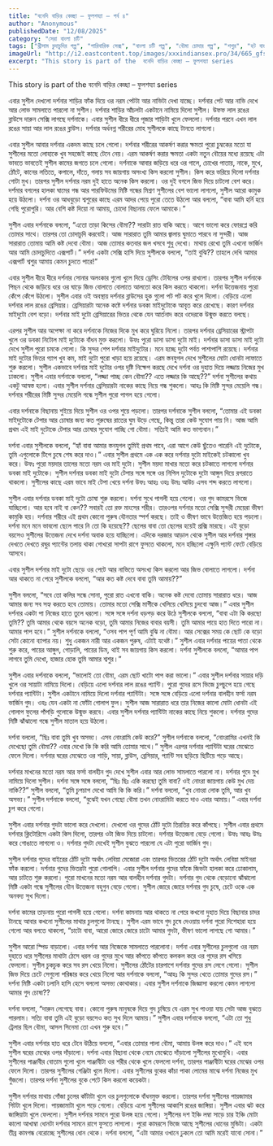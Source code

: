 ```yaml
---
title: "বনেদি বাড়ির কেচ্ছা – ফুলশয্যা – পর্ব ৪"
author: "Anonymous"
publishedDate: "12/08/2025"
category: "সেরা বাংলা চটি"
tags: ["থ্রীসাম চুদাচুদির গল্প", "পারিবারিক সেক্স", "বাংলা চটি গল্প", "বৌমা চোদার গল্প", "শশুর", "হট বাংলা চটি"]
imageUrl: "http://i2.eastcontent.top/images/xxxindiansex.pro/34/665_gfs_posing_for.jpg"
excerpt: "This story is part of the  বনেদি বাড়ির কেচ্ছা – ফুলশয্যা series             এবার সুশীল দেখলো দর্শনার শাড়ির ফাঁক দিয়ে ওর নরম পেটটা আর নাভিটা দেখা যাচ্ছে। দর্শনার পেট আর নাভি দেখে আর লোভ সামলাতে পারলো ন..."
---
```


This story is part of the 
বনেদি বাড়ির কেচ্ছা – ফুলশয্যা series












এবার সুশীল দেখলো দর্শনার শাড়ির ফাঁক দিয়ে ওর নরম পেটটা আর নাভিটা দেখা যাচ্ছে। দর্শনার পেট আর নাভি দেখে আর লোভ সামলাতে পারলো না সুশীল। দর্শনার শাড়ির আঁচলটা একটানে নামিয়ে দিলো সুশীল। উফফ লাল রঙের ব্লাউসে দারুন সেক্সি লাগছে দর্শনাকে। এবার সুশীল ধীরে ধীরে পূজার শাড়িটা খুলে ফেললো। দর্শনার পরনে এখন লাল রঙের সায়া আর লাল রঙের ব্লাউস। দর্শনার অর্ধনগ্ন শরীরের মোহ সুশীলকে কাছে টানতে লাগলো।


এবার সুশীল আবার দর্শনার একদম কাছে চলে গেলো। দর্শনার শরীরের আকর্ষণ করার ক্ষমতা পুরো চুম্বকের মতো যা সুশীলের মতো লোহাকে খুব সহজেই কাছে টেনে নেয়। এরম আকর্ষণ করার ক্ষমতা একটা নতুন বৌয়ের মধ্যে রয়েছে এটা ভাবতে ভাবতেই সুশীল কামের জগতে চলে গেলো। দর্শনাকে আবার জড়িয়ে ধরে ওর গালে, চোখের পাতায়, নাকে, মুখে, ঠোঁটে, কানের লতিতে, কপালে, দাঁতে, গলায় সব জায়গায় অসংখ্য কিস করলো সুশীল। কিস করে ভরিয়ে দিলো দর্শনার গোটা মুখ। তারপর সুশীল দর্শনার নরম দুই হাতে অনেক কিস করলো। ওর দুই বগলে জিভ দিয়ে চাটলো বেশ করে। দর্শমার বগলের হালকা ঘামের গন্ধ আর পারফিউমের মিষ্টি গন্ধের মিশ্রণ সুশীলের বেশ ভালো লাগলো, সুশীল আরো কামুক হয়ে উঠলো। দর্শনা ওর আধবুড়ো শ্বশুরের কাছে এরম আদর পেয়ে পুরো তেতে উঠলো আর বললো, “বাবা আমি হর্নি হয়ে গেছি পুরোপুরি। আর বেশি কষ্ট দিয়ো না আমায়, চোদো বিছানায় ফেলে আমাকে।”


সুশীল এবার দর্শনাকে বললো, “এতো তাড়া কিসের বৌমা?? সারাটা রাত বাকি আছে। আগে ভালো করে ফোরপ্লে করি তোমার সাথে। তারপর তো চোদাচুদি করবোই। আজ সারারাত তুমি আমার জ্বালায় ঘুমাতে পারবে না সুন্দরী। আজ সারারাত তোমায় আমি কষ্ট দেবো বৌমা। আজ তোমার কতবার জল খসবে শুধু দেখো। মাথায় রেখো তুমি এখনো ভার্জিন আর আমি চোদাচুদিতে এক্সপার্ট।” দর্শনা একটা সেক্সি হাসি দিয়ে সুশীলকে বললো, “তাই বুঝি?? তাহলে দেখি আমার এক্সপার্ট শ্বশুর আমায় কেমন চুদতে পারে!”


এবার সুশীল ধীরে ধীরে দর্শনার সোনার অলংকার গুলো খুলে দিয়ে ড্রেসিং টেবিলের ওপর রাখলো। তারপর সুশীল দর্শনাকে পিছন থেকে জড়িয়ে ধরে ওর ঘাড়ে জিভ বোলাতে বোলাতে আলতো করে কিস করতে থাকলো। দর্শনা উত্তেজনায় পুরো কেঁপে কেঁপে উঠলো। সুশীল এবার ওই অবস্থায় দর্শনার ব্লাউসের হুক গুলো পট পট করে খুলে দিলো। বেড়িয়ে এলো দর্শনার লাল রঙের ব্রেসিয়ার। ব্রেসিয়ারটা অনেক কষ্টে দর্শনার ডবকা মাইদুটোকে আবৃত করে রেখেছে। কারণ দর্শনার মাইদুটো বেশ বড়ো। দর্শনার মাই দুটো ব্রেসিয়ারের ভিতর থেকে যেন আর্তনাদ করে ওদেরকে উন্মুক্ত করতে বলছে।


এরপর সুশীল আর অপেক্ষা না করে দর্শনাকে নিজের দিকে মুখ করে ঘুরিয়ে নিলো। তারপর দর্শনার ব্রেসিয়ারের স্ট্রাপটা খুলে ওর ডবকা নিটোল মাই দুটোকে বাঁধন মুক্ত করলো। উফঃ পুরো ডাসা ডাসা দুটো মাই। দর্শনার ডাসা ডাসা মাই দুটো দেখে সুশীল পুরো চমকে গেলো। কি সুন্দর শেপ দর্শনার মাইদুটোর। মনে হচ্ছে দুটো পর্বত পাশাপাশি রয়েছে। দর্শনার মাই দুটোর ভিতর গ্যাপ খুব কম, মাই দুটো পুরো খাড়া হয়ে রয়েছে। এরম স্তনযুগল দেখে সুশীলের মোটা ধোনটা লাফাতে শুরু করলো। সুশীল একভাবে দর্শনার মাই দুটোর ওপর দৃষ্টি নিক্ষেপ করছে দেখে দর্শনা ওর দুহাত দিয়ে লজ্জায় নিজের মুখ ঢাকলো। সুশীল এবার দর্শনাকে বললো, “লজ্জা পাচ্ছ কেন বৌমা?? এতে লজ্জার কি আছে??” দর্শনা সুশীলের কথায় একটু আস্বস্ত হলো। এবার সুশীল দর্শনার ব্রেসিয়ারটা নাকের কাছে নিয়ে গন্ধ শুকলো। আহঃ কি মিষ্টি সুন্দর মেয়েলি গন্ধ। দর্শনার শরীরের মিষ্টি সুন্দর মেয়েলি গন্ধে সুশীল পুরো পাগল হয়ে গেলো।


এবার দর্শনাকে বিছানায় শুইয়ে দিয়ে সুশীল ওর ওপর শুয়ে পড়লো। তারপর দর্শনাকে সুশীল বললো, “তোমার এই ডবকা মাইদুটোকে টেপার আর চোষার জন্য কত পুরুষের রাতের ঘুম উড়ে গেছে, কিন্তু তারা কেউ সুযোগ পায় নি। আজ আমি প্রথম এই মাই দুটোকে টেপার আর চোষার সুযোগ পাচ্ছি গো বৌমা। সত্যিই আমি কত ভাগ্যবান।”


দর্শনা এবার সুশীলকে বললো, “হ্যাঁ বাবা আমার স্তনযুগল তুমিই প্রথম পাবে, এরা আগে কেউ ছুঁতেও পারেনি এই দুটোকে, তুমি এগুলোকে টিপে চুষে শেষ করে দাও।” এবার সুশীল প্রথমে এক এক করে দর্শনার দুটো মাইকেই চটকালো খুব করে। উফঃ পুরো ময়দার তালের মতো নরম ওর মাই দুটো। সুশীল ময়দা মাখার মতো করে চটকাতে লাগলো দর্শনার ডবকা মাই দুটোকে। সুশীল দর্শনার ডবকা মাই দুটো টেপার সঙ্গে সঙ্গে ওর নিপিল দুটোকে দুটো আঙ্গুল দিয়ে রগরাতে থাকলো। সুশীলের কাছে এরম ভাবে মাই টেপা খেয়ে দর্শনা উফঃ আহঃ ওহঃ উমঃ আউচ এসব শব্দ করতে লাগলো।


সুশীল এবার দর্শনার ডবকা মাই দুটো চোষা শুরু করলো। দর্শনা সুখে পাগলী হয়ে গেলো। ওর গুদ কামরসে ভিজে যাচ্ছিলো। আর হবে নাই বা কেন?? সবারই তো রক্ত মাংসের শরীর। তারওপর দর্শনার মতো সেক্সি সুন্দরী মেয়েরা ভীষণ কামুকি হয়। দর্শনার শরীরে এই প্রথম কোনো পুরুষ যৌনতার স্পর্শ করছে। তাই ও ভীষণ ভাবে উত্তেজিত হয়ে পড়লো। দর্শনা মনে মনে ভাবলো ছেলে পারে নি তো কি হয়েছে?? ছেলের বাবা তো ছেলের হয়েই প্রক্সি মারছে। এই বুড়ো বয়সেও সুশীলের উত্তেজনা দেখে দর্শনা অবাক হয়ে যাচ্ছিলো। এদিকে দরজার আড়াল থেকে সুশীল আর দর্শনার শৃঙ্গার দেখতে দেখতে রঘুর প্যান্টের তলায় থাকা গোখরো সাপটা রাগে ফুসতে থাকলো, মনে হচ্ছিলো এক্ষুনি প্যান্ট ফেটে বেড়িয়ে আসবে।


এবার সুশীল দর্শনার মাই দুটো ছেড়ে ওর পেটে আর নাভিতে অসংখ্য কিস করলো আর জিভ বোলাতে লাগলো। দর্শনা আর থাকতে না পেরে সুশীলকে বললো, “আর কত কষ্ট দেবে বাবা তুমি আমায়??”

সুশীল বললো, “সবে তো কলির সন্ধে সোনা, পুরো রাত এখনো বাকি। অনেক কষ্ট দেবো তোমায় সারারাত ধরে। আজ আমার জন্য সব সহ্য করতে হবে তোমায়। তোমার মতো সেক্সি মাগীকে খেলিয়ে খেলিয়ে চুদবো আজ।” এবার সুশীল দর্শনার একটা পা নিজের হাতে তুলে ধরলো। সঙ্গে সঙ্গে দর্শনা ধড়পড় করে উঠে সুশীলকে বললো, “বাবা এটা কি করছো তুমি?? তুমি আমার থেকে বয়সে অনেক বড়ো, তুমি আমার নিজের বাবার বয়সী। তুমি আমার পায়ে হাত দিতে পারো না। আমার পাপ হবে।” সুশীল দর্শনাকে বললো, “ওসব পাপ পূর্ণ আমি বুঝি না বৌমা। আর সেক্সের সময় কে ছোট কে বড়ো সেটা কোনো ব্যাপার নয়। শুধু একজন নারী আর একজন পুরুষ, এটাই যথেষ্ট।” সুশীল এবার দর্শনার পায়ের পাতা থেকে শুরু করে, পায়ের আঙ্গুল, গোড়ালি, পায়ের ডিম, থাই সব জায়গায় কিস করলো। দর্শনা সুশীলকে বললো, “আমার পাপ লাগবে তুমি দেখো, হাজার হোক তুমি আমার শ্বশুর।”


সুশীল এবার দর্শনাকে বললো, “ভালোই তো বৌমা, এরম ছোট খাটো পাপ করা ভালো।” এবার সুশীল দর্শনার সায়ার দড়ি খুলে ওর সায়াটা নামিয়ে দিলো। বেড়িয়ে এলো দর্শনার লাল রঙের প্যান্টি। পুরো গুদের রসে ভিজে চুপচুপে হয়ে গেছে দর্শনার প্যান্টিটা। সুশীল একটানে নামিয়ে দিলো দর্শনার প্যান্টিটা। সঙ্গে সঙ্গে বেড়িয়ে এলো দর্শনার বালহীন ফর্সা নরম ভার্জিন গুদ। ওহঃ যেন একটা না ফোঁটা গোলাপ ফুল। সুশীল আজ সারারাত ধরে তার নিজের কালো মোটা ধোনটা এই গোলাপ ফুলের পাঁপড়ি গুলোকে উন্মুক্ত করবে। এবার সুশীল দর্শনার প্যান্টিটা নাকের কাছে নিয়ে শুকলো। দর্শনার গুদের মিষ্টি ঝাঁঝালো গন্ধে সুশীল মাতাল হয়ে উঠলো।


দর্শনা বললো, “ছিঃ বাবা তুমি খুব অসভ্য। এসব নোংরামি কেউ করে?” সুশীল দর্শনাকে বললো, “নোংরামির এখনই কি দেখেছো তুমি বৌমা?? এবার দেখো কি কি করি আমি তোমার সাথে।” সুশীল এরপর দর্শনার প্যান্টিটা ঘরের মেঝেতে ফেলে দিলো। দর্শনার ঘরের মেঝেতে ওর শাড়ি, সায়া, ব্লাউস, ব্রেসিয়ার, প্যান্টি সব ছড়িয়ে ছিটিয়ে পড়ে আছে।


দর্শনার মাখনের মতো নরম আর ফর্সা বালহীন গুদ দেখে সুশীল এবার আর লোভ সামলাতে পারলো না। দর্শনার গুদে মুখ নামিয়ে দিলো সুশীল। দর্শনা সঙ্গে সঙ্গে বললো, “ছিঃ ছিঃ একি করছো তুমি বাবা? ওই নোংরা জায়গায় কেউ মুখ দেয় নাকি??” সুশীল বললো, “তুমি চুপচাপ দেখো আমি কি কি করি।” দর্শনা বললো, “খুব নোংরা লোক তুমি, আর খুব অসভ্য।” সুশীল দর্শনাকে বললো, “বুঝেই যখন গেছো বৌমা তখন নোংরামিটা করতে দাও এবার আমায়।” এবার দর্শনা চুপ করে গেলো।


সুশীল এবার দর্শনার গুদটা ভালো করে দেখলো। দেখলো ওর গুদের ঠোঁট দুটো তিরতির করে কাঁপছে। সুশীল এবার প্রথমে দর্শনার ক্লিটোরিসে একটা কিস দিলো, তারপর ওটা জিভ দিয়ে চাটলো। দর্শনার উত্তেজনা বেড়ে গেলো। উফঃ আহঃ উমঃ করে গোঙাতে লাগলো ও। দর্শনার গুদটা দেখেই সুশীল বুঝতে পারলো যে এটা পুরো ভার্জিন গুদ।


সুশীল দর্শনার গুদের বাইরের ঠোঁট দুটো অর্থাৎ লেবিয়া মেজোরা এবং তারপর ভিতরের ঠোঁট দুটো অর্থাৎ লেবিয়া মাইনরা ফাঁক করলো। দর্শনার গুদের ভিতরটা পুরো গোলাপি। এবার সুশীল দর্শনার গুদের ফাঁকে জিভটা হালকা করে ঢোকালাম, আর চাটতে শুরু করলো। পুরো মাখনের মতো নরম আর বালহীন দর্শনার গুদটা। দর্শনার গুদ থেকে বেড়োনো ঝাঁঝালো মিষ্টি একটা গন্ধে সুশীলের যৌন উত্তেজনা বহুগুন বেড়ে গেলো। সুশীল জোরে জোরে দর্শনার গুদ চুষে, চেটে ওকে এক অনবদ্য সুখ দিলো।


দর্শনা কামের তাড়নায় পুরো পাগলী হয়ে গেলো। দর্শনা কামনায় আর থাকতে না পেরে কখনো দুহাত দিয়ে বিছানার চাদর টানছে আবার কখনো সুশীলের মাথার চুলগুলো টানছে। সুশীল এরম ভাবে গুদ চুষে দেওয়ায় দর্শনা পুরো দিশেহারা হয়ে গেলো আর বলতে থাকলো, “চাটো বাবা, আরো জোরে জোরে চাটো আমার গুদটা, ভীষণ ভালো লাগছে গো আমার।”


সুশীল আরো স্পিড বাড়ালো। এবার দর্শনা আর নিজেকে সামলাতে পারলোনা। দর্শনা এবার সুশীলের চুলগুলো ওর নরম দুহাতে ধরে সুশীলের মাথাটা ঠেসে ধরল ওর গুদের মুখে আর কাঁপতে কাঁপতে কলকল করে ওর গুদের রস খসিয়ে ফেললো। সুশীল চুকচুক করে সব রস খেয়ে নিলো। সুশীলের ঠোঁটের চারপাশে দর্শনার গুদের রস লেগে গেলো। সুশীল জিভ দিয়ে চেটে সেগুলো পরিষ্কার করে খেয়ে নিলো আর দর্শনাকে বললো, “আহঃ কি সুন্দর খেতে তোমার গুদের রস।” দর্শনা মিষ্টি একটা ঢলানি হাসি হেসে বললো অসভ্য কোথাকার। এবার সুশীল দর্শনাকে জিজ্ঞাসা করলো কেমন লাগলো আমার গুদ চোষা??


দর্শনা বললো, “দারুন লেগেছে বাবা। কোনো পুরুষ মানুষকে দিয়ে গুদ চুষিয়ে যে এরম সুখ পাওয়া যায় সেটা আজ বুঝতে পারলাম। সত্যি বাবা তুমি এই বুড়ো বয়সেও কত সুখ দিলে আমায়।” সুশীল এবার দর্শনাকে বললো, “এটা তো শুধু ট্রেলার ছিল বৌমা, আসল সিনেমা তো এখন শুরু হবে।”


সুশীল এবার দর্শনার হাত ধরে টেনে উঠিয়ে বললো, “এবার তোমার পালা বৌমা, আমায় উলঙ্গ করে দাও।” এই বলে সুশীল ঘরের মেঝের ওপর দাঁড়ালো। দর্শনা এবার বিছানা থেকে নেমে মেঝেতে দাঁড়ালো সুশীলের মুখোমুখি। এবার সুশীলের পাঞ্জাবীর বোতাম গুলো খুলে পাঞ্জাবীটা ওর শরীর থেকে খুলে ফেললো দর্শনা, তারপর পাঞ্জাবীটা ঘরের মেঝের ওপর ফেলে দিলো। তারপর সুশীলের গেঞ্জিটা খুলে দিলো। এবার সুশীলের বুকের কাঁচা পাকা লোমের মাঝে দর্শনা নিজের মুখ গুঁজলো। তারপর দর্শনা সুশীলের বুকে পেটে কিস করলো কয়েকটা।


সুশীল দর্শনার মাথায় গোঁজা চুলের কাঁটাটা খুলে ওর চুলগুলোকে বাঁধনমুক্ত করলো। তারপর দর্শনা সুশীলের পায়জামার গিটটা খুলে দিলো। পায়জামাটা খুলে পড়ে গেলো। বেড়িয়ে এলো সুশীলের আকাশি রঙের জাঙ্গিয়া। সুশীল এবার ঝট করে জাঙ্গিয়াটা খুলে ফেললো। সুশীল দর্শনার সামনে পুরো উলঙ্গ হয়ে গেলো। সুশীলের দশ ইঞ্চি লম্বা সাড়ে চার ইঞ্চি মোটা কালো আখাম্বা ধোনটা দর্শনার সামনে রাগে ফুসতে লাগলো। পুরো কামরসে ভিজে আছে সুশীলের ধোনের মুন্ডিটা। একটা তীব্র কামগন্ধ বেরোচ্ছে সুশীলের ধোন থেকে। দর্শনা বললো, “এটা আমার ওখানে ঢুকলে তো আমি মরেই যাবো সোনা।”
